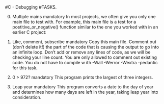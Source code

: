 #C - Debugging
#TASKS.

0. Multiple mains mandatory In most projects, we often give you only one main file to 
test with. For example, this main file is a test for a postitive_or_negative() function 
similar to the one you worked with in an earlier C project:

1. Like, comment, subscribe mandatory Copy this main file. Comment out (don’t delete it!) 
the part of the code that is causing the output to go into an infinite loop.
Don’t add or remove any lines of code, as we will be checking your line count. 
You are only allowed to comment out existing code. You do not have to compile w
ith -Wall -Werror -Wextra -pedantic for this task.

2. 0 > 972? mandatory This program prints the largest of three integers.

3. Leap year mandatory This program converts a date to the day of year and 
determines how many days are left in the year, taking leap year into consideration.
